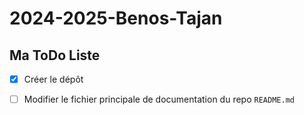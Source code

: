 # 2024-2025-Benos-Tajan

## Ma ToDo Liste

- [x] Créer le dépôt
- [ ] Modifier le fichier principale de documentation du repo `README.md`
  
